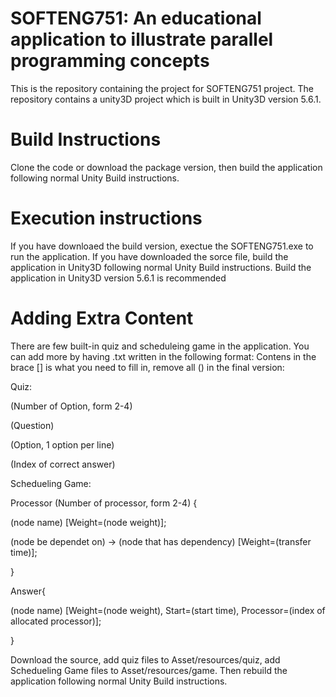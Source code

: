 # SOFTENG751: An educational application to illustrate parallel programming concepts 
This is the repository containing the project for SOFTENG751 project. The repository contains a unity3D project which is built in Unity3D version 5.6.1.

# Build Instructions
Clone the code or download the package version, then build the application following normal Unity Build instructions.

# Execution instructions
If you have downloaed the build version, exectue the SOFTENG751.exe to run the application.
If you have downloaded the sorce file, build the application in Unity3D following normal Unity Build instructions. Build the application in Unity3D version 5.6.1 is recommended

# Adding Extra Content
There are few built-in quiz and scheduleing game in the application. You can add more by having .txt written in the following format:
Contens in the brace [] is what you need to fill in, remove all () in the final version:

Quiz:

(Number of Option, form 2-4)

(Question)

(Option, 1 option per line)

(Index of correct answer)


Schedueling Game:

Processor (Number of processor, form 2-4) {

(node name)	 [Weight=(node weight)];

(node be dependet on) -> (node that has dependency)	 [Weight=(transfer time)];

}

Answer{

(node name) [Weight=(node weight), Start=(start time), Processor=(index of allocated processor)];

}

Download the source, add quiz files to Asset/resources/quiz, add Schedueling Game files to Asset/resources/game. Then rebuild the application following normal Unity Build instructions.
